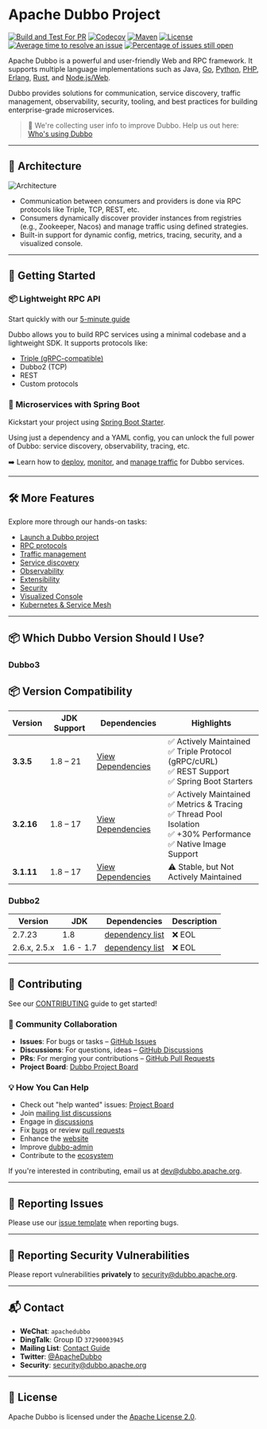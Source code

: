 
# Apache Dubbo Project

[![Build and Test For PR](https://github.com/apache/dubbo/actions/workflows/build-and-test-pr.yml/badge.svg)](https://github.com/apache/dubbo/actions/workflows/build-and-test-pr.yml)
[![Codecov](https://codecov.io/gh/apache/dubbo/branch/3.3/graph/badge.svg)](https://codecov.io/gh/apache/dubbo)
[![Maven](https://img.shields.io/github/v/release/apache/dubbo.svg?sort=semver)](https://github.com/apache/dubbo/releases)
[![License](https://img.shields.io/github/license/apache/dubbo.svg)](https://github.com/apache/dubbo/blob/3.3/LICENSE)
[![Average time to resolve an issue](http://isitmaintained.com/badge/resolution/apache/dubbo.svg)](http://isitmaintained.com/project/apache/dubbo)
[![Percentage of issues still open](http://isitmaintained.com/badge/open/apache/dubbo.svg)](http://isitmaintained.com/project/apache/dubbo)

Apache Dubbo is a powerful and user-friendly Web and RPC framework. It supports multiple language implementations such as Java, [Go](https://github.com/apache/dubbo-go), [Python](https://github.com/dubbo/py-client-for-apache-dubbo), [PHP](https://github.com/apache/dubbo-php-framework), [Erlang](https://github.com/apache/dubbo-erlang), [Rust](https://github.com/apache/dubbo-rust), and [Node.js/Web](https://github.com/apache/dubbo-js).  

Dubbo provides solutions for communication, service discovery, traffic management, observability, security, tooling, and best practices for building enterprise-grade microservices.

> 🚀 We're collecting user info to improve Dubbo. Help us out here: [Who's using Dubbo](https://github.com/apache/dubbo/discussions/13842)

---

## 🧱 Architecture

![Architecture](https://dubbo.apache.org/imgs/architecture.png)

- Communication between consumers and providers is done via RPC protocols like Triple, TCP, REST, etc.
- Consumers dynamically discover provider instances from registries (e.g., Zookeeper, Nacos) and manage traffic using defined strategies.
- Built-in support for dynamic config, metrics, tracing, security, and a visualized console.

---

## 🚀 Getting Started

### 📦 Lightweight RPC API

Start quickly with our [5-minute guide](https://cn.dubbo.apache.org/zh-cn/overview/mannual/java-sdk/tasks/framework/lightweight-rpc/)

Dubbo allows you to build RPC services using a minimal codebase and a lightweight SDK. It supports protocols like:

- [Triple (gRPC-compatible)](https://dubbo.apache.org/zh-cn/overview/reference/protocols/triple/)
- Dubbo2 (TCP)
- REST
- Custom protocols

### 🌱 Microservices with Spring Boot

Kickstart your project using [Spring Boot Starter](https://cn.dubbo.apache.org/zh-cn/overview/mannual/java-sdk/tasks/develop/springboot/).

Using just a dependency and a YAML config, you can unlock the full power of Dubbo: service discovery, observability, tracing, etc.

➡️ Learn how to [deploy](https://dubbo.apache.org/zh-cn/overview/tasks/deploy/), [monitor](https://dubbo.apache.org/zh-cn/overview/tasks/observability/), and [manage traffic](https://dubbo.apache.org/zh-cn/overview/tasks/traffic-management/) for Dubbo services.

---

## 🛠️ More Features

Explore more through our hands-on tasks:

- [Launch a Dubbo project](https://dubbo.apache.org/zh-cn/overview/tasks/develop/template/)
- [RPC protocols](https://dubbo.apache.org/zh-cn/overview/core-features/protocols/)
- [Traffic management](https://dubbo.apache.org/zh-cn/overview/core-features/traffic/)
- [Service discovery](https://dubbo.apache.org/zh-cn/overview/core-features/service-discovery/)
- [Observability](https://dubbo.apache.org/zh-cn/overview/core-features/observability/)
- [Extensibility](https://dubbo.apache.org/zh-cn/overview/core-features/extensibility/)
- [Security](https://dubbo.apache.org/zh-cn/overview/core-features/security/)
- [Visualized Console](https://dubbo.apache.org/zh-cn/overview/reference/admin/)
- [Kubernetes & Service Mesh](https://dubbo.apache.org/zh-cn/overview/core-features/service-mesh/)

---

## 📦 Which Dubbo Version Should I Use?

### Dubbo3

## 📦 Version Compatibility

| Version  | JDK Support | Dependencies                                                                                          | Highlights                                                                                                     |
|----------|-------------|--------------------------------------------------------------------------------------------------------|---------------------------------------------------------------------------------------------------------------|
| **3.3.5**  | 1.8 – 21     | [View Dependencies](https://github.com/apache/dubbo/blob/dubbo-3.3.5/dubbo-dependencies-bom/pom.xml#L92) | ✅ Actively Maintained <br> ✅ Triple Protocol (gRPC/cURL) <br> ✅ REST Support <br> ✅ Spring Boot Starters      |
| **3.2.16** | 1.8 – 17     | [View Dependencies](https://github.com/apache/dubbo/blob/dubbo-3.2.5/dubbo-dependencies-bom/pom.xml#L94) | ✅ Actively Maintained <br> ✅ Metrics & Tracing <br> ✅ Thread Pool Isolation <br> ✅ +30% Performance <br> ✅ Native Image Support |
| **3.1.11** | 1.8 – 17     | [View Dependencies](https://github.com/apache/dubbo/blob/dubbo-3.2.11/dubbo-dependencies-bom/pom.xml#L90) | ⚠️ Stable, but Not Actively Maintained                                                                         |

### Dubbo2

| Version     | JDK       | Dependencies                                                                                          | Description |
|-------------|-----------|--------------------------------------------------------------------------------------------------------|-------------|
| 2.7.23      | 1.8       | [dependency list](https://github.com/apache/dubbo/blob/dubbo-2.7.23/dubbo-dependencies-bom/pom.xml#L92) | ❌ EOL       |
| 2.6.x, 2.5.x| 1.6 - 1.7 | [dependency list](https://github.com/apache/dubbo/blob/dubbo-2.6.12/dependencies-bom/pom.xml#L90)       | ❌ EOL       |

---

## 🤝 Contributing

See our [CONTRIBUTING](https://github.com/apache/dubbo/blob/master/CONTRIBUTING.md) guide to get started!

### 🔁 Community Collaboration

- **Issues**: For bugs or tasks – [GitHub Issues](https://github.com/apache/dubbo/issues)
- **Discussions**: For questions, ideas – [GitHub Discussions](https://github.com/apache/dubbo/discussions)
- **PRs**: For merging your contributions – [GitHub Pull Requests](https://github.com/apache/dubbo/pulls)
- **Project Board**: [Dubbo Project Board](https://github.com/orgs/apache/projects/337)

### 💡 How You Can Help

- Check out "help wanted" issues: [Project Board](https://github.com/orgs/apache/projects/337)
- Join [mailing list discussions](https://github.com/apache/dubbo/wiki/Mailing-list-subscription-guide)
- Engage in [discussions](https://github.com/apache/dubbo/discussions)
- Fix [bugs](https://github.com/apache/dubbo/issues) or review [pull requests](https://github.com/apache/dubbo/pulls)
- Enhance the [website](https://github.com/apache/dubbo-website)
- Improve [dubbo-admin](https://github.com/apache/dubbo-admin)
- Contribute to the [ecosystem](https://github.com/apache/?q=dubbo&type=all&language=&sort=)

If you're interested in contributing, email us at [dev@dubbo.apache.org](mailto:dev@dubbo.apache.org).

---

## 🐞 Reporting Issues

Please use our [issue template](https://github.com/apache/dubbo/issues/new?template=dubbo-issue-report-template.md) when reporting bugs.

---

## 🔐 Reporting Security Vulnerabilities

Please report vulnerabilities **privately** to [security@dubbo.apache.org](mailto:security@dubbo.apache.org).

---

## 📬 Contact

- **WeChat**: `apachedubbo`
- **DingTalk**: Group ID `37290003945`
- **Mailing List**: [Contact Guide](https://dubbo.apache.org/zh-cn/contact/)
- **Twitter**: [@ApacheDubbo](https://twitter.com/ApacheDubbo)
- **Security**: [security@dubbo.apache.org](mailto:security@dubbo.apache.org)

---

## 📄 License

Apache Dubbo is licensed under the [Apache License 2.0](https://github.com/apache/dubbo/blob/3.3/LICENSE).

